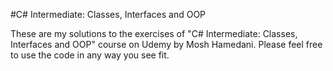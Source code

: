 #C# Intermediate: Classes, Interfaces and OOP

These are my solutions to the exercises of "C# Intermediate: Classes, Interfaces and OOP" course on Udemy by Mosh Hamedani.
Please feel free to use the code in any way you see fit.
